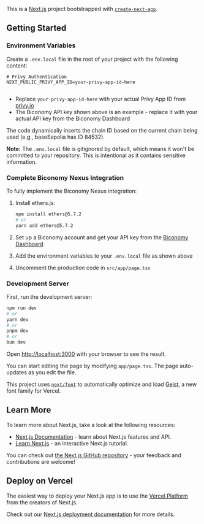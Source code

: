 This is a [Next.js](https://nextjs.org) project bootstrapped with [`create-next-app`](https://nextjs.org/docs/app/api-reference/cli/create-next-app).

## Getting Started

### Environment Variables

Create a `.env.local` file in the root of your project with the following content:

```
# Privy Authentication
NEXT_PUBLIC_PRIVY_APP_ID=your-privy-app-id-here


```

- Replace `your-privy-app-id-here` with your actual Privy App ID from [privy.io](https://privy.io)
- The Biconomy API key shown above is an example - replace it with your actual API key from the Biconomy Dashboard


The code dynamically inserts the chain ID based on the current chain being used (e.g., baseSepolia has ID 84532).

**Note:** The `.env.local` file is gitignored by default, which means it won't be committed to your repository. This is intentional as it contains sensitive information.

### Complete Biconomy Nexus Integration

To fully implement the Biconomy Nexus integration:

1. Install ethers.js:
   ```bash
   npm install ethers@5.7.2
   # or
   yarn add ethers@5.7.2
   ```

2. Set up a Biconomy account and get your API key from the [Biconomy Dashboard](https://dashboard.biconomy.io)

3. Add the environment variables to your `.env.local` file as shown above

4. Uncomment the production code in `src/app/page.tsx`

### Development Server

First, run the development server:

```bash
npm run dev
# or
yarn dev
# or
pnpm dev
# or
bun dev
```

Open [http://localhost:3000](http://localhost:3000) with your browser to see the result.

You can start editing the page by modifying `app/page.tsx`. The page auto-updates as you edit the file.

This project uses [`next/font`](https://nextjs.org/docs/app/building-your-application/optimizing/fonts) to automatically optimize and load [Geist](https://vercel.com/font), a new font family for Vercel.

## Learn More

To learn more about Next.js, take a look at the following resources:

- [Next.js Documentation](https://nextjs.org/docs) - learn about Next.js features and API.
- [Learn Next.js](https://nextjs.org/learn) - an interactive Next.js tutorial.

You can check out [the Next.js GitHub repository](https://github.com/vercel/next.js) - your feedback and contributions are welcome!

## Deploy on Vercel

The easiest way to deploy your Next.js app is to use the [Vercel Platform](https://vercel.com/new?utm_medium=default-template&filter=next.js&utm_source=create-next-app&utm_campaign=create-next-app-readme) from the creators of Next.js.

Check out our [Next.js deployment documentation](https://nextjs.org/docs/app/building-your-application/deploying) for more details.